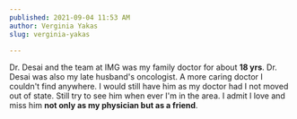 ```yaml
---
published: 2021-09-04 11:53 AM
author: Verginia Yakas
slug: verginia-yakas

---
```

Dr. Desai and the team at IMG was my family doctor for about **18 yrs**. Dr. Desai was also my late husband's oncologist. A more caring doctor I couldn't find anywhere. I would still have him as my doctor had I not moved out of state. Still try to see him when ever I'm in the area. I admit I love and miss him **not only as my physician but as a friend**.